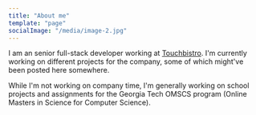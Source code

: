 ```yaml
---
title: "About me"
template: "page"
socialImage: "/media/image-2.jpg"
---
```

I am an senior full-stack developer working at [Touchbistro](https://www.touchbistro.com/). I'm currently working on different projects for the company, some of which might've been posted here somewhere.

While I'm not working on company time, I'm generally working on school projects and assignments for the Georgia Tech OMSCS program (Online Masters in Science for Computer Science).


